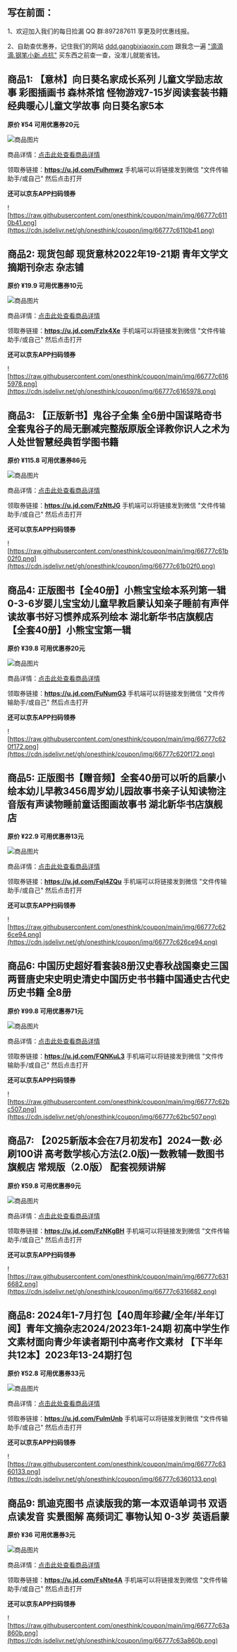 ## 写在前面：

1、欢迎加入我们的每日捡漏 QQ 群:897287611 享更及时优惠线报。

2、自助查优惠券，记住我们的网站 [ddd.gangbixiaoxin.com](https://ddd.gangbixiaoxin.com) 跟我念一遍 ["滴滴滴.钢笔小新.点抗"](https://ddd.gangbixiaoxin.com) 买东西之前查一查，没准儿就能省钱。

## 商品1: 【意林】向日葵名家成长系列 儿童文学励志故事 彩图插画书 森林茶馆 怪物游戏7-15岁阅读套装书籍 经典暖心儿童文学故事 向日葵名家5本

**原价 ¥54 可用优惠券20元**

![商品图片](http://img14.360buyimg.com/n1/jfs/t1/231069/33/16287/107547/6627881cFb227b199/6e28571c76bb8129.jpg)

商品详情：[点击此处查看商品详情](https://union-click.jd.com/jdc?e=1003156031&amp;p=JF8BARwJK1olXwMKVl1aCU8UA18IGloSXAMEVlpYCkweC19MRANLAjZbERscSkAJHTdNTwcKBlMdBgABFksWAmgJHl0XWQMAU1dVFxJSXzI4YzloL19mMlw9AFFtXg5qc1llO0FSNFJROEonAG4IHFITWgALUW5cWEpHAj8JS1olXQYyFTBdC08fA2kMHGsUbQYEVFZdCUwQAWgBG1klXQ4FZInwsJ6dsrqAoo-L1dG784vUtJ-Ji184K1glXQcDVl5ZD0oVA184G2sWbVhsVQ1bCkpEVG1mRhJVGkdWAQUzCEkfC28BGlsUbQQDVVxfOHsnVSttUzwVNWNEBxY-WhVjRDZgHxBOJ1BSOlwVTAJxahdBRlpUC1VENy0NTnsXMw)

领取券链接：**https://u.jd.com/Fulhmwz** 手机端可以将链接发到微信 "文件传输助手/或自己" 然后点击打开

**还可以京东APP扫码领券**

![https://raw.githubusercontent.com/onesthink/coupon/main/img/66777c6110b41.png](https://cdn.jsdelivr.net/gh/onesthink/coupon/img/66777c6110b41.png)

## 商品2: 现货包邮 现货意林2022年19-21期   青年文学文摘期刊杂志  杂志铺

**原价 ¥19.9 可用优惠券10元**

![商品图片](http://img14.360buyimg.com/n1/jfs/t1/249738/33/3581/179134/65aa4220F07bb9b69/46a54d3f3c2e1b4b.jpg)

商品详情：[点击此处查看商品详情](https://union-click.jd.com/jdc?e=1003156031&amp;p=JF8BARMJK1olXwMKV1tUAE8fBl8OG10VXQUCVVdYD3tTXDdWRGtMGENDFlVDFhNSVzMXQA4KD1heSlhdDksXAG8JEl4SQl9HCANtUTUSQh1raSF2WEJALwYWAEsQXmZbXVcZbQcyV19dD0IRBGkBHmsUDQdSVQ5cWEonA284WjUSXg4AUW5cOEsRA2cIGlwSXw4LUV9tCEMQM7ilo46f7NOK7YrDgJyupLqBp4-L1TYyZF1tCEoWAW8MHFoXXTYyVG5eOBV5AjwOGA8dCFNsCRcdTwpBQjZmG14VXgUAUl9cOEkWAm0KK2slVUBFIDkuQCNxBgd1cjleD1xKKygIWBl8bW1gf1hnPF5jCSQDaR9ARCoAcmsVbQ)

领取券链接：**https://u.jd.com/Fzlx4Xe** 手机端可以将链接发到微信 "文件传输助手/或自己" 然后点击打开

**还可以京东APP扫码领券**

![https://raw.githubusercontent.com/onesthink/coupon/main/img/66777c6165978.png](https://cdn.jsdelivr.net/gh/onesthink/coupon/img/66777c6165978.png)

## 商品3: 【正版新书】鬼谷子全集 全6册中国谋略奇书全套鬼谷子的局无删减完整版原版全译教你识人之术为人处世智慧经典哲学图书籍

**原价 ¥115.8 可用优惠券86元**

![商品图片](http://img14.360buyimg.com/n1/jfs/t1/220530/31/42531/190706/6672715aF03abc4ed/548a696f06b629ca.jpg)

商品详情：[点击此处查看商品详情](https://union-click.jd.com/jdc?e=1003156031&amp;p=JF8BARoJK1olXwMKVl1aDk8VBF8IGlocVAMAU11cD08XAl9MRANLAjZbERscSkAJHTdNTwcKBlMdBgABFksWAmYBHlkSXgcFUF5cFxJSXzI4SwIUWl51KSo9AUhPGRhuQRNzGkNJElJROEonAG4IHFITWgALUW5cWEpHAj8JS1olXQYyFTBaCUgTBW04GmsVWwYKVF9aD04UA2sIK1sdWjbV-eaIgvrCi9bchdPC5KHX3eKJlsMnM18LK1sUXAQCUFlcCksnM284GGtLMwdRXF5eCRkQbTJBWxxUBV9AOl5YCEgXBWsIGWsXXAcAVm5tOB4UfylSRRhMJHlgAl9bcRZ-QDlpYRp9KWgADAAhTStSRj9Xfl9rXGIHMDhtCHs)

领取券链接：**https://u.jd.com/FzNttJG** 手机端可以将链接发到微信 "文件传输助手/或自己" 然后点击打开

**还可以京东APP扫码领券**

![https://raw.githubusercontent.com/onesthink/coupon/main/img/66777c61b02f0.png](https://cdn.jsdelivr.net/gh/onesthink/coupon/img/66777c61b02f0.png)

## 商品4: 正版图书【全40册】小熊宝宝绘本系列第一辑0-3-6岁婴儿宝宝幼儿童早教启蒙认知亲子睡前有声伴读故事书好习惯养成系列绘本 湖北新华书店旗舰店 【全套40册】小熊宝宝第一辑

**原价 ¥39.8 可用优惠券20元**

![商品图片](http://img14.360buyimg.com/n1/jfs/t1/160393/18/43474/210724/66276b5cF880dd0e9/0bab913b4b368ad2.jpg)

商品详情：[点击此处查看商品详情](https://union-click.jd.com/jdc?e=1003156031&amp;p=JF8BARoJK1olXwMKVFhUDUoVAl8IGlsUXQMLU1tUCksXA19MRANLAjZbERscSkAJHTdNTwcKBlMdBgABFksWA24IHlISWA8AVF5dFxJSXzI4RB5mOGFyFT44XExoGQdzYz11C11QJFJROEonAG4IHFITWgALUW5cWEpHAj8JS1olXQYyFTBdC0weC284GmsVWwYKVF9aD04VC2cKK1sdWjbV-eaIgvrCi9bchdPC5KHX3eKJlsMnM18LK1sUXAQCUFlcCksnM284GGtLMwdRXF5eAE0VbTJBWxxUBkBGOl5YCEgVA24OHWsXXAcAVm5tOCATeBdgGQdCCGN4Dh01USBgXytPEgVeO2gAKyJdXQJleWxxHhhqAX9SXSRtCHs)

领取券链接：**https://u.jd.com/FuNumG3** 手机端可以将链接发到微信 "文件传输助手/或自己" 然后点击打开

**还可以京东APP扫码领券**

![https://raw.githubusercontent.com/onesthink/coupon/main/img/66777c620f172.png](https://cdn.jsdelivr.net/gh/onesthink/coupon/img/66777c620f172.png)

## 商品5: 正版图书【赠音频】全套40册可以听的启蒙小绘本幼儿早教3456周岁幼儿园故事书亲子认知读物注音版有声读物睡前童话图画故事书 湖北新华书店旗舰店

**原价 ¥22.9 可用优惠券13元**

![商品图片](http://img14.360buyimg.com/n1/jfs/t1/208426/2/22361/263547/660a50d7F03eeb694/7f6b48401fded045.jpg)

商品详情：[点击此处查看商品详情](https://union-click.jd.com/jdc?e=1003156031&amp;p=JF8BARoJK1olXwMKVFdaCksVCl8IGlodVAQAXFZeD00fBF9MRANLAjZbERscSkAJHTdNTwcKBlMdBgABFksWAmcBGVkdVQUFUlZaFxJSXzI4HS1PJGAcDxs9EhcQWw9acFtoJXpHJFJROEonAG4IHFITWgALUW5cWEpHAj8JS1olXQYyFTBdC0weC284GmsVWwYKVF9aD04TBWsNK1sdWjbV-eaIgvrCi9bchdPC5KHX3eKJlsMnM18LK1sUXAQCUFlcCksnM284GGtLMwdRUlxcCR8RbTJBWxxUAA5EOl5YCUoUCmwLGGsXXAcAVm5tOCgQWTJVZghXAHRxMiYYQEtQUD9_cy1BA2gAKj8nWD9gaw5_bx5xI1V3NwhtCHs)

领取券链接：**https://u.jd.com/Fql4ZQu** 手机端可以将链接发到微信 "文件传输助手/或自己" 然后点击打开

**还可以京东APP扫码领券**

![https://raw.githubusercontent.com/onesthink/coupon/main/img/66777c626ce94.png](https://cdn.jsdelivr.net/gh/onesthink/coupon/img/66777c626ce94.png)

## 商品6: 中国历史超好看套装8册汉史春秋战国秦史三国两晋唐史宋史明史清史中国历史书书籍中国通史古代史历史书籍 全8册

**原价 ¥99.8 可用优惠券71元**

![商品图片](http://img14.360buyimg.com/n1/jfs/t1/118619/15/20400/191806/61ef7170E5f76efce/9ea3f800744556bf.jpg)

商品详情：[点击此处查看商品详情](https://union-click.jd.com/jdc?e=1003156031&amp;p=JF8BARwJK1olXwMKVVlfD08RA18IGloQXg4HV11UDU8VA19MRANLAjZbERscSkAJHTdNTwcKBlMdBgABFksWAmoLE14WXg8HUFxdFxJSXzI4WRNsIXYDCSY_C1FvBD1aYhB-KQFQElJROEonAG4IHFITWgALUW5cWEpHAj8JS1olXQYyFTBdCEMfB24PHWsUbQYEVFZdCUwQBmkME1glXQ4FZInwsJ6dsrqAoo-L1dG784vUtJ-Ji184K1glXQcDVl5ZD0oVA184G2sWbVhsVQ1aDR8WB2lmRhJVGkdeCh8zCE4WAmoAHl8TbQQDVVxfOHsndGZ-bl0UJA5rN1ktUw9kfgZxewJFLm5iOlw6eyJjRWd3WVJFBAdbHABdCHsXMw)

领取券链接：**https://u.jd.com/FQNKuL3** 手机端可以将链接发到微信 "文件传输助手/或自己" 然后点击打开

**还可以京东APP扫码领券**

![https://raw.githubusercontent.com/onesthink/coupon/main/img/66777c62bc507.png](https://cdn.jsdelivr.net/gh/onesthink/coupon/img/66777c62bc507.png)

## 商品7: 【2025新版本会在7月初发布】2024一数·必刷100讲 高考数学核心方法(2.0版)一数教辅一数图书旗舰店 常规版（2.0版） 配套视频讲解

**原价 ¥59.8 可用优惠券9元**

![商品图片](http://img14.360buyimg.com/n1/jfs/t1/242351/30/11387/142299/666da0fdF0077fd26/aa4f1d40273cfe5a.jpg)

商品详情：[点击此处查看商品详情](https://union-click.jd.com/jdc?e=1003156031&amp;p=JF8BARwJK1olXwQEU1pYAUgTCl8IGlocWwEKUVZUCU0RCl9MRANLAjZbERscSkAJHTdNTwcKBlMdBgABFksWAmYOHFMQVQ8DUlhUFxJSXzI4Yi8XJmFqNSM-czENAhVtQy5SGHIBJFJROEonAG4IHFITWgALUW5cWEpHAj8JS1olXQYyFTBdDUsWC28PHGsUbQYEVFZdCUwQBmYAEl4lXQ4FZInwsJ6dsrqAoo-L1dG784vUtJ-Ji184K1glXQcDVl5ZD0oVA184G2sWbVhsVQ1VCEoVVm1mRhJVGkddFwUzCE4XAGwAEl0VbQQDVVxfOHsndxh4RhJGCVtZVC4JdQpWBGtcZRxVW1hYOlw8eAsTcTZwXgx-GnEAKzhednsXMw)

领取券链接：**https://u.jd.com/FzNKgBH** 手机端可以将链接发到微信 "文件传输助手/或自己" 然后点击打开

**还可以京东APP扫码领券**

![https://raw.githubusercontent.com/onesthink/coupon/main/img/66777c6316682.png](https://cdn.jsdelivr.net/gh/onesthink/coupon/img/66777c6316682.png)

## 商品8: 2024年1-7月打包【40周年珍藏/全年/半年订阅】青年文摘杂志2024/2023年1-24期 初高中学生作文素材面向青少年读者期刊中高考作文素材 【下半年共12本】2023年13-24期打包

**原价 ¥52.8 可用优惠券33元**

![商品图片](http://img14.360buyimg.com/n1/jfs/t1/243665/15/9560/91606/66505b78F83acbd35/a6786dd988cf8c51.jpg)

商品详情：[点击此处查看商品详情](https://union-click.jd.com/jdc?e=1003156031&amp;p=JF8BARkJK1olXwMKVl1aDUMTA18IGlocWg4LUFhUCkwUA19MRANLAjZbERscSkAJHTdNTwcKBlMdBgABFksWAmYPE1IRWw8AU11dFxJSXzI4bglIOWJyIhU-cRtRRTANSVJUPgR_AlJROEonAG4IHFITWgALUW5cWEpHAj8JS1olXQYyFTBYC00WBV8JK1sTXQ4CVVlaDEgQB2s4G1MSbdGv7IvXuZ6furuWk4ys-tOL6IrDgHsnM2w4G1oUXwYGU19fCHsnA18LKwV7XFUEVl8OXBh5XiZIXBpVAF9sVFtcCUkfA28BK1kUXAQAZG5tQRFAeG8MEhhjA3t6ECUkVTUeCxFKUCh9MwQFURsVW0NhQRxgcFJwFgVAA25dOA)

领取券链接：**https://u.jd.com/FulmUnb** 手机端可以将链接发到微信 "文件传输助手/或自己" 然后点击打开

**还可以京东APP扫码领券**

![https://raw.githubusercontent.com/onesthink/coupon/main/img/66777c6360133.png](https://cdn.jsdelivr.net/gh/onesthink/coupon/img/66777c6360133.png)

## 商品9: 凯迪克图书 点读版我的第一本双语单词书 双语点读发音 实景图解 高频词汇 事物认知 0-3岁 英语启蒙

**原价 ¥36 可用优惠券3元**

![商品图片](http://img14.360buyimg.com/n1/jfs/t1/198678/1/43814/136060/6674da6eFcedf0dc1/ab9ed59049898ee2.jpg)

商品详情：[点击此处查看商品详情](https://union-click.jd.com/jdc?e=1003156031&amp;p=JF8BARkJK1olXwQBXFdVDkITAF8IGloSXQcGVFpeAUMVBl9MRANLAjZbERscSkAJHTdNTwcKBlMdBgABFksWAmgIGl8VWQULXFxYFxJSXzI4ZB5jClZGICM_ST0QSjUKHQFmHENVAlJROEonAG4IHFITWgALUW5cWEpHAj8JS1olXQYyFTBaDUgUBF8JK1sTXQ4CVVlaDE8fC2o4G1MSbdGv7IvXuZ6furuWk4ys-tOL6IrDgHsnM2w4G1oUXwYGU19fCHsnA18LKwV7XFUKVF1VDkx5XiZIXBpQWg5sVFtdC0gVBmYIK1kUXAQAZG5tXUhrRTVWWAJsImRUVQQ8Q0tUVTpvHSNTMwRaCiIYaA5SUzBtHzNjDnV3Mm5dOA)

领取券链接：**https://u.jd.com/FsNte4A** 手机端可以将链接发到微信 "文件传输助手/或自己" 然后点击打开

**还可以京东APP扫码领券**

![https://raw.githubusercontent.com/onesthink/coupon/main/img/66777c63a860b.png](https://cdn.jsdelivr.net/gh/onesthink/coupon/img/66777c63a860b.png)

